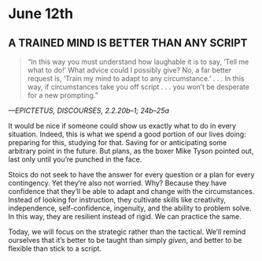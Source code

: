 # June 12th
## A TRAINED MIND IS BETTER THAN ANY SCRIPT

> “In this way you must understand how laughable it is to say, ‘Tell me what to do!’ What advice could I possibly give? No, a far better request is, ‘Train my mind to adapt to any circumstance.’ . . . In this way, if circumstances take you off script . . . you won’t be desperate for a new prompting.”

*—EPICTETUS, DISCOURSES, 2.2.20b–1; 24b–25a*

It would be nice if someone could show us exactly what to do in every situation. Indeed, this is what we spend a good portion of our lives doing: preparing for this, studying for that. Saving for or anticipating some arbitrary point in the future. But plans, as the boxer Mike Tyson pointed out, last only until you’re punched in the face.

Stoics do not seek to have the answer for every question or a plan for every contingency. Yet they’re also not worried. Why? Because they have confidence that they’ll be able to adapt and change with the circumstances. Instead of looking for instruction, they cultivate skills like creativity, independence, self-confidence, ingenuity, and the ability to problem solve. In this way, they are resilient instead of rigid. We can practice the same.

Today, we will focus on the strategic rather than the tactical. We’ll remind ourselves that it’s better to be taught than simply *given*, and better to be flexible than stick to a script.

